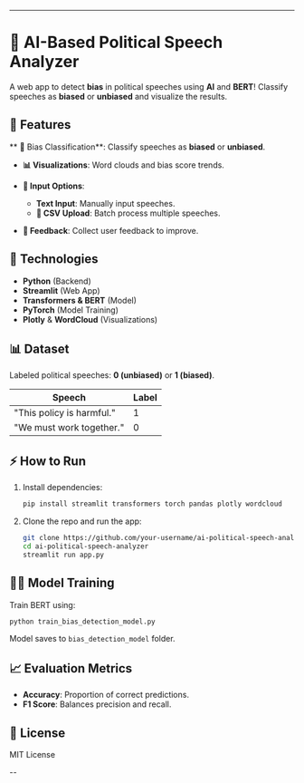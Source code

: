 
---

# 🧠 AI-Based Political Speech Analyzer

A web app to detect **bias** in political speeches using **AI** and **BERT**! Classify speeches as **biased** or **unbiased** and visualize the results.

## 🔑 Features

** 🎯 Bias Classification**: Classify speeches as **biased** or **unbiased**.
* **📊 Visualizations**: Word clouds and bias score trends.
* **📝 Input Options**:

  * **Text Input**: Manually input speeches.
  * **📂 CSV Upload**: Batch process multiple speeches.
* **📣 Feedback**: Collect user feedback to improve.

## 🚀 Technologies

* **Python** (Backend)
* **Streamlit** (Web App)
* **Transformers & BERT** (Model)
* **PyTorch** (Model Training)
* **Plotly** & **WordCloud** (Visualizations)

## 📊 Dataset

Labeled political speeches: **0 (unbiased)** or **1 (biased)**.

| Speech                    | Label |
| ------------------------- | ----- |
| "This policy is harmful." | 1     |
| "We must work together."  | 0     |

## ⚡ How to Run

1. Install dependencies:

   ```bash
   pip install streamlit transformers torch pandas plotly wordcloud
   ```

2. Clone the repo and run the app:

   ```bash
   git clone https://github.com/your-username/ai-political-speech-analyzer.git
   cd ai-political-speech-analyzer
   streamlit run app.py
   ```

## 🏋️‍♂️ Model Training

Train BERT using:

```bash
python train_bias_detection_model.py
```

Model saves to `bias_detection_model` folder.

## 📈 Evaluation Metrics

* **Accuracy**: Proportion of correct predictions.
* **F1 Score**: Balances precision and recall.

## 📝 License

MIT License

--
